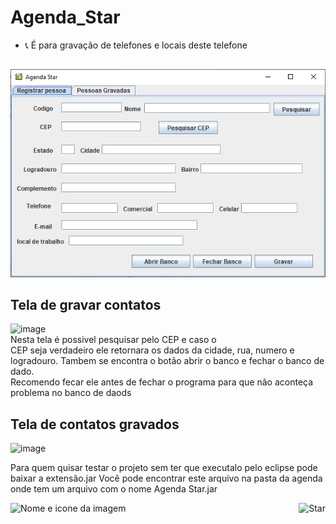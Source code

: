 # Agenda_Star
- 📞 É para gravação de telefones e locais deste telefone
##
<img aling="center" alt="AgendaG" src="https://github.com/GeovannaGame1YT/Agenda_Star/blob/407748b976174895e1a9b30a325fef3f417be4b1/Telas%20Agenda%20Star.gif">

## Tela de gravar contatos
![image](https://user-images.githubusercontent.com/90795502/158676897-1cb697a7-880f-46fe-a2c3-34ecef40d65e.png)
<br> Nesta tela é possivel pesquisar pelo CEP e caso o <br>
CEP seja verdadeiro ele retornara os dados da cidade, rua, numero e logradouro.
Tambem se encontra o botão abrir o banco e fechar o banco de dado. 
<br> Recomendo fecar ele antes de fechar o programa para que não aconteça problema no banco de daods

## Tela de contatos gravados
![image](https://user-images.githubusercontent.com/90795502/158677008-9f28d68e-f969-479f-99b5-189648994f65.png)

Para quem quisar testar o projeto sem ter que executalo pelo eclipse pode baixar a extensão.jar
Você pode encontrar este arquivo na pasta da agenda onde tem um arquivo com o nome Agenda Star.jar 

![Nome e icone da imagem](https://user-images.githubusercontent.com/90795502/142729320-f8978a97-b780-48a1-ac53-e055e939ffcf.PNG)
<img align="right" alt="Star" src="https://user-images.githubusercontent.com/90795502/142729320-f8978a97-b780-48a1-ac53-e055e939ffcf.PNG">
